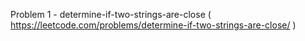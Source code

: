 Problem 1 - determine-if-two-strings-are-close ( https://leetcode.com/problems/determine-if-two-strings-are-close/ )